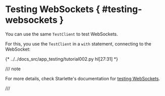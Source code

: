# Testing WebSockets { #testing-websockets }

You can use the same `TestClient` to test WebSockets.

For this, you use the `TestClient` in a `with` statement, connecting to the WebSocket:

{* ../../docs_src/app_testing/tutorial002.py hl[27:31] *}

/// note

For more details, check Starlette's documentation for <a href="https://www.starlette.io/testclient/#testing-websocket-sessions" class="external-link" target="_blank">testing WebSockets</a>.

///
